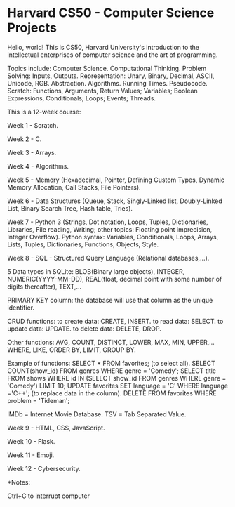 # Harvard CS50 - Computer Science Projects
Hello, world! This is CS50, Harvard University's introduction to the intellectual enterprises of computer science and the art of programming.

Topics include: Computer Science. Computational Thinking. Problem Solving: Inputs, Outputs. Representation: Unary, Binary, Decimal, ASCII, Unicode, RGB. Abstraction. Algorithms. Running Times. Pseudocode. Scratch: Functions, Arguments, Return Values; Variables; Boolean Expressions, Conditionals; Loops; Events; Threads.

This is a 12-week course:

Week 1 - Scratch.

Week 2 - C.

Week 3 - Arrays.

Week 4 - Algorithms.

Week 5 - Memory (Hexadecimal, Pointer, Defining Custom Types, Dynamic Memory Allocation, Call Stacks, File Pointers).

Week 6 - Data Structures (Queue, Stack, Singly-Linked list, Doubly-Linked List, Binary Search Tree, Hash table, Tries).

Week 7 - Python 3 (Strings, Dot notation, Loops, Tuples, Dictionaries, Libraries, File reading, Writing; other topics: Floating point imprecision, Integer Overflow).
Python syntax: Variables, Conditionals, Loops, Arrays, Lists, Tuples, Dictionaries, Functions, Objects, Style.

Week 8 - SQL - Structured Query Language (Relational databases,...).

5 Data types in SQLite: 
BLOB(Binary large objects), INTEGER, NUMERIC(YYYY-MM-DD), REAL(float, decimal point with some number of digits thereafter), TEXT,...

PRIMARY KEY column: the database will use that column as the unique identifier.

CRUD functions: 
        to create data: CREATE, INSERT.
        to read data: SELECT.
        to update data: UPDATE.
        to delete data: DELETE, DROP.
 
Other functions: 
AVG, COUNT, DISTINCT, LOWER, MAX, MIN, UPPER,...
WHERE, LIKE, ORDER BY, LIMIT, GROUP BY.

Example of functions:
SELECT * FROM favorites;  (to select all).
SELECT COUNT(show_id) FROM genres WHERE genre = 'Comedy';
SELECT title FROM shows WHERE id IN (SELECT show_id FROM genres WHERE genre = 'Comedy') LIMIT 10;
UPDATE favorites SET language = 'C' WHERE language ='C++';  (to replace data in the column).
DELETE FROM favorites WHERE problem = 'Tideman';

IMDb = Internet Movie Database.
TSV = Tab Separated Value.

Week 9 - HTML, CSS, JavaScript.

Week 10 - Flask.

Week 11 - Emoji.

Week 12 - Cybersecurity.

*Notes:

Ctrl+C to interrupt computer
